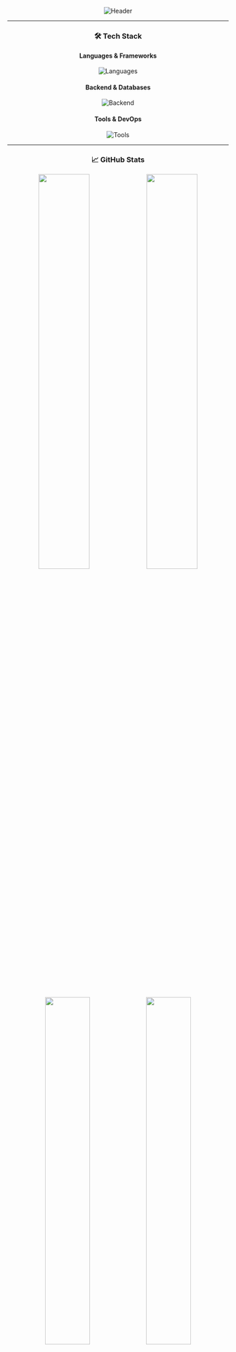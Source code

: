 <div align="center">
  
  <!-- Waving Header Animation -->
  ![Header](https://capsule-render.vercel.app/api?type=waving&color=gradient&height=180&section=header&text=Hey,%20I'm%20Nazmul!&fontSize=42&fontAlignY=40&desc=Flutter%20Developer%20|%20Open-Source%20Contributor&descSize=20&descAlignY=60)
  
  ---

  ### **🛠️ Tech Stack**
  #### **Languages & Frameworks**
  <p>
    <img src="https://skillicons.dev/icons?i=dart,flutter,kotlin,java,py" alt="Languages" />
  </p>
  
  #### **Backend & Databases**
  <p>
    <img src="https://skillicons.dev/icons?i=firebase,nodejs,mongodb,mysql" alt="Backend" />
  </p>
  
  #### **Tools & DevOps**
  <p>
    <img src="https://skillicons.dev/icons?i=git,github,vscode,androidstudio,figma,postman" alt="Tools" />
  </p>

  ---

  ### **📈 GitHub Stats**
  <div align="center">
    <img src="https://github-readme-stats.vercel.app/api?username=nazmultalukder-it&show_icons=true&theme=nightowl&hide_border=true&include_all_commits=true" width="48%" />
    <img src="https://github-readme-streak-stats.herokuapp.com/?user=nazmultalukder-it&theme=nightowl&hide_border=true" width="48%" />
  </div>
  
  <div align="center">
    <img src="https://github-readme-stats.vercel.app/api/top-langs/?username=nazmultalukder-it&layout=compact&theme=nightowl&hide_border=true" width="45%" />
    <img src="https://github-profile-trophy.vercel.app/?username=nazmultalukder-it&theme=onedark&no-frame=true&column=3" width="45%" />
  </div>

  ---

  ### **📫 Let's Connect!**
  <p>
    <a href="https://linkedin.com/in/yourprofile">
      <img src="https://img.shields.io/badge/LinkedIn-0077B5?style=for-the-badge&logo=linkedin&logoColor=white" />
    </a>
    <a href="mailto:youremail@example.com">
      <img src="https://img.shields.io/badge/Gmail-D14836?style=for-the-badge&logo=gmail&logoColor=white" />
    </a>
    <a href="https://twitter.com/yourhandle">
      <img src="https://img.shields.io/badge/Twitter-1DA1F2?style=for-the-badge&logo=twitter&logoColor=white" />
    </a>
  </p>

  <!-- Simple Footer -->
  <p align="center">
    <img src="https://komarev.com/ghpvc/?username=nazmultalukder-it&label=Profile+Views&color=blueviolet&style=flat" />
    • 
    <a href="https://github.com/nazmultalukder-it?tab=repositories">
      <img src="https://img.shields.io/badge/Explore_My_Work-blueviolet?style=flat" />
    </a>
  </p>
</div>
